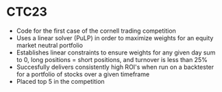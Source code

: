 # CTC23

- Code for the first case of the cornell trading competition
- Uses a linear solver (PuLP) in order to maximize weights for an equity market neutral portfolio 
- Establishes linear constraints to ensure weights for any given day sum to 0, long positions = short positions, and turnover is less than 25%
- Succesfully delivers consistently high ROI's when run on a backtester for a portfolio of stocks over a given timeframe
- Placed top 5 in the competition
  
